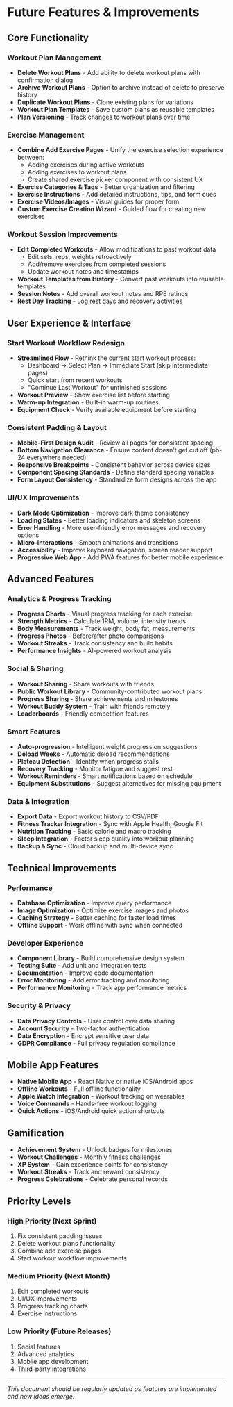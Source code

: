 # Future Features & Improvements

## Core Functionality

### Workout Plan Management

- **Delete Workout Plans** - Add ability to delete workout plans with confirmation dialog
- **Archive Workout Plans** - Option to archive instead of delete to preserve history
- **Duplicate Workout Plans** - Clone existing plans for variations
- **Workout Plan Templates** - Save custom plans as reusable templates
- **Plan Versioning** - Track changes to workout plans over time

### Exercise Management

- **Combine Add Exercise Pages** - Unify the exercise selection experience between:
  - Adding exercises during active workouts
  - Adding exercises to workout plans
  - Create shared exercise picker component with consistent UX
- **Exercise Categories & Tags** - Better organization and filtering
- **Exercise Instructions** - Add detailed instructions, tips, and form cues
- **Exercise Videos/Images** - Visual guides for proper form
- **Custom Exercise Creation Wizard** - Guided flow for creating new exercises

### Workout Session Improvements

- **Edit Completed Workouts** - Allow modifications to past workout data
  - Edit sets, reps, weights retroactively
  - Add/remove exercises from completed sessions
  - Update workout notes and timestamps
- **Workout Templates from History** - Convert past workouts into reusable templates
- **Session Notes** - Add overall workout notes and RPE ratings
- **Rest Day Tracking** - Log rest days and recovery activities

## User Experience & Interface

### Start Workout Workflow Redesign

- **Streamlined Flow** - Rethink the current start workout process:
  - Dashboard → Select Plan → Immediate Start (skip intermediate pages)
  - Quick start from recent workouts
  - "Continue Last Workout" for unfinished sessions
- **Workout Preview** - Show exercise list before starting
- **Warm-up Integration** - Built-in warm-up routines
- **Equipment Check** - Verify available equipment before starting

### Consistent Padding & Layout

- **Mobile-First Design Audit** - Review all pages for consistent spacing
- **Bottom Navigation Clearance** - Ensure content doesn't get cut off (pb-24 everywhere needed)
- **Responsive Breakpoints** - Consistent behavior across device sizes
- **Component Spacing Standards** - Define standard spacing variables
- **Form Layout Consistency** - Standardize form designs across the app

### UI/UX Improvements

- **Dark Mode Optimization** - Improve dark theme consistency
- **Loading States** - Better loading indicators and skeleton screens
- **Error Handling** - More user-friendly error messages and recovery options
- **Micro-interactions** - Smooth animations and transitions
- **Accessibility** - Improve keyboard navigation, screen reader support
- **Progressive Web App** - Add PWA features for better mobile experience

## Advanced Features

### Analytics & Progress Tracking

- **Progress Charts** - Visual progress tracking for each exercise
- **Strength Metrics** - Calculate 1RM, volume, intensity trends
- **Body Measurements** - Track weight, body fat, measurements
- **Progress Photos** - Before/after photo comparisons
- **Workout Streaks** - Track consistency and build habits
- **Performance Insights** - AI-powered workout analysis

### Social & Sharing

- **Workout Sharing** - Share workouts with friends
- **Public Workout Library** - Community-contributed workout plans
- **Progress Sharing** - Share achievements and milestones
- **Workout Buddy System** - Train with friends remotely
- **Leaderboards** - Friendly competition features

### Smart Features

- **Auto-progression** - Intelligent weight progression suggestions
- **Deload Weeks** - Automatic deload recommendations
- **Plateau Detection** - Identify when progress stalls
- **Recovery Tracking** - Monitor fatigue and suggest rest
- **Workout Reminders** - Smart notifications based on schedule
- **Equipment Substitutions** - Suggest alternatives for missing equipment

### Data & Integration

- **Export Data** - Export workout history to CSV/PDF
- **Fitness Tracker Integration** - Sync with Apple Health, Google Fit
- **Nutrition Tracking** - Basic calorie and macro tracking
- **Sleep Integration** - Factor sleep quality into workout planning
- **Backup & Sync** - Cloud backup and multi-device sync

## Technical Improvements

### Performance

- **Database Optimization** - Improve query performance
- **Image Optimization** - Optimize exercise images and photos
- **Caching Strategy** - Better caching for faster load times
- **Offline Support** - Work offline with sync when connected

### Developer Experience

- **Component Library** - Build comprehensive design system
- **Testing Suite** - Add unit and integration tests
- **Documentation** - Improve code documentation
- **Error Monitoring** - Add error tracking and monitoring
- **Performance Monitoring** - Track app performance metrics

### Security & Privacy

- **Data Privacy Controls** - User control over data sharing
- **Account Security** - Two-factor authentication
- **Data Encryption** - Encrypt sensitive user data
- **GDPR Compliance** - Full privacy regulation compliance

## Mobile App Features

- **Native Mobile App** - React Native or native iOS/Android apps
- **Offline Workouts** - Full offline functionality
- **Apple Watch Integration** - Workout tracking on wearables
- **Voice Commands** - Hands-free workout logging
- **Quick Actions** - iOS/Android quick action shortcuts

## Gamification

- **Achievement System** - Unlock badges for milestones
- **Workout Challenges** - Monthly fitness challenges
- **XP System** - Gain experience points for consistency
- **Workout Streaks** - Track and reward consistency
- **Progress Celebrations** - Celebrate personal records

## Priority Levels

### High Priority (Next Sprint)

1. Fix consistent padding issues
2. Delete workout plans functionality
3. Combine add exercise pages
4. Start workout workflow improvements

### Medium Priority (Next Month)

1. Edit completed workouts
2. UI/UX improvements
3. Progress tracking charts
4. Exercise instructions

### Low Priority (Future Releases)

1. Social features
2. Advanced analytics
3. Mobile app development
4. Third-party integrations

---

_This document should be regularly updated as features are implemented and new ideas emerge._
